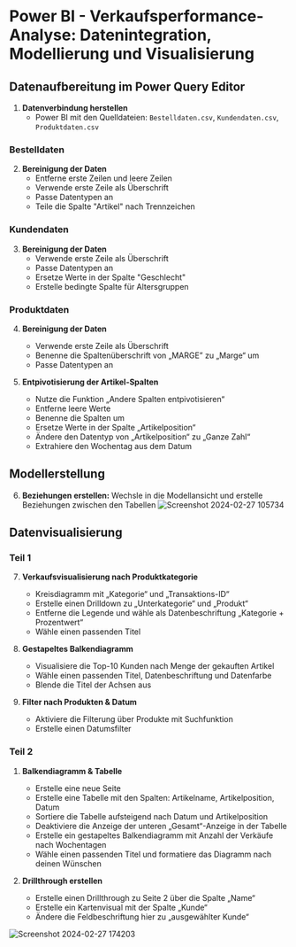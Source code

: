 # Power BI - Verkaufsperformance-Analyse: Datenintegration, Modellierung und Visualisierung

## Datenaufbereitung im Power Query Editor

1. **Datenverbindung herstellen**
   - Power BI mit den Quelldateien: `Bestelldaten.csv`, `Kundendaten.csv`, `Produktdaten.csv`

### Bestelldaten

2. **Bereinigung der Daten**
   - Entferne erste Zeilen und leere Zeilen
   - Verwende erste Zeile als Überschrift
   - Passe Datentypen an
   - Teile die Spalte "Artikel" nach Trennzeichen

### Kundendaten

3. **Bereinigung der Daten**
   - Verwende erste Zeile als Überschrift
   - Passe Datentypen an
   - Ersetze Werte in der Spalte "Geschlecht"
   - Erstelle bedingte Spalte für Altersgruppen

### Produktdaten

4. **Bereinigung der Daten**
   - Verwende erste Zeile als Überschrift
   - Benenne die Spaltenüberschrift von „MARGE” zu „Marge“ um
   - Passe Datentypen an

5. **Entpivotisierung der Artikel-Spalten**
   - Nutze die Funktion „Andere Spalten entpivotisieren“
   - Entferne leere Werte
   - Benenne die Spalten um
   - Ersetze Werte in der Spalte „Artikelposition“
   - Ändere den Datentyp von „Artikelposition“ zu „Ganze Zahl“
   - Extrahiere den Wochentag aus dem Datum

## Modellerstellung

6. **Beziehungen erstellen:**
    Wechsle in die Modellansicht und erstelle Beziehungen zwischen den Tabellen
   ![Screenshot 2024-02-27 105734](https://github.com/MRajai24/Test/assets/77150117/3649737a-9eaa-47b7-9fa2-5e4fb42fa620)

## Datenvisualisierung

### Teil 1

7. **Verkaufsvisualisierung nach Produktkategorie**
   - Kreisdiagramm mit „Kategorie“ und „Transaktions-ID“
   - Erstelle einen Drilldown zu „Unterkategorie“ und „Produkt“
   - Entferne die Legende und wähle als Datenbeschriftung „Kategorie + Prozentwert“
   - Wähle einen passenden Titel

8. **Gestapeltes Balkendiagramm**
   - Visualisiere die Top-10 Kunden nach Menge der gekauften Artikel
   - Wähle einen passenden Titel, Datenbeschriftung und Datenfarbe
   - Blende die Titel der Achsen aus

9. **Filter nach Produkten & Datum**
   - Aktiviere die Filterung über Produkte mit Suchfunktion
   - Erstelle einen Datumsfilter

### Teil 2

1. **Balkendiagramm & Tabelle**
   - Erstelle eine neue Seite
   - Erstelle eine Tabelle mit den Spalten: Artikelname, Artikelposition, Datum
   - Sortiere die Tabelle aufsteigend nach Datum und Artikelposition
   - Deaktiviere die Anzeige der unteren „Gesamt“-Anzeige in der Tabelle
   - Erstelle ein gestapeltes Balkendiagramm mit Anzahl der Verkäufe nach Wochentagen
   - Wähle einen passenden Titel und formatiere das Diagramm nach deinen Wünschen

2. **Drillthrough erstellen**
   - Erstelle einen Drillthrough zu Seite 2 über die Spalte „Name“
   - Erstelle ein Kartenvisual mit der Spalte „Kunde“
   - Ändere die Feldbeschriftung hier zu „ausgewählter Kunde“
 
 ![Screenshot 2024-02-27 174203](https://github.com/MRajai24/First_PowerBI_Rep-/assets/77150117/9e33cee8-43c9-4c54-9f02-2dfa8d3c080a)

